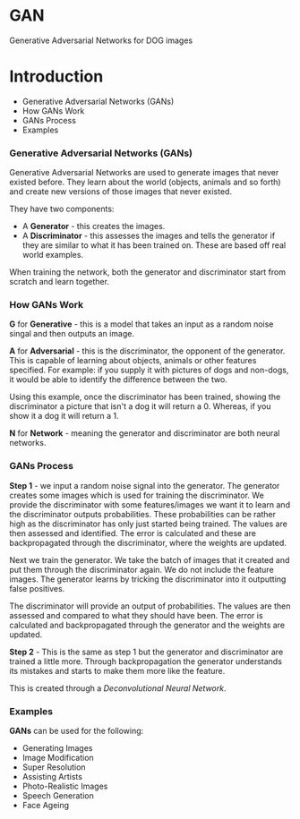 # GAN
Generative Adversarial Networks for DOG images

# Introduction

- Generative Adversarial Networks (GANs)
- How GANs Work
- GANs Process
- Examples

### Generative Adversarial Networks (GANs)

Generative Adversarial Networks are used to generate images that never existed before. They learn about the world (objects, animals and so forth) and create new versions of those images that never existed.

They have two components:

- A **Generator** - this creates the images.
- A **Discriminator** - this assesses the images and tells the generator if they are similar to what it has been trained on. These are based off real world examples.

When training the network, both the generator and discriminator start from scratch and learn together.

### How GANs Work

**G** for **Generative** - this is a model that takes an input as a random noise singal and then outputs an image.

**A** for **Adversarial** - this is the discriminator, the opponent of the generator. This is capable of learning about objects, animals or other features specified. For example: if you supply it with pictures of dogs and non-dogs, it would be able to identify the difference between the two.

Using this example, once the discriminator has been trained, showing the discriminator a picture that isn't a dog it will return a 0. Whereas, if you show it a dog it will return a 1.

**N** for **Network** - meaning the generator and discriminator are both neural networks.


### GANs Process

**Step 1** - we input a random noise signal into the generator. The generator creates some images which is used for training the discriminator. We provide the discriminator with some features/images we want it to learn and the discriminator outputs probabilities. These probabilities can be rather high as the discriminator has only just started being trained. The values are then assessed and identified. The error is calculated and these are backpropagated through the discriminator, where the weights are updated.

Next we train the generator. We take the batch of images that it created and put them through the discriminator again. We do not include the feature images. The generator learns by tricking the discriminator into it outputting false positives.

The discriminator will provide an output of probabilities. The values are then assessed and compared to what they should have been. The error is calculated and backpropagated through the generator and the weights are updated.

**Step 2** - This is the same as step 1 but the generator and discriminator are trained a little more. Through backpropagation the generator understands its mistakes and starts to make them more like the feature.

This is created through a *Deconvolutional Neural Network*.

### Examples

**GANs** can be used for the following:

- Generating Images
- Image Modification
- Super Resolution
- Assisting Artists
- Photo-Realistic Images
- Speech Generation
- Face Ageing

